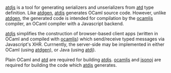 [atdjs](https://github.com/barko/atdjs) is a tool for generating
serializers and unserializers from [atd](http://oss.wink.com/atd/)
type definition.  Like [atdgen](http://oss.wink.com/atdgen/),
[atdjs](https://github.com/barko/atdjs) generates OCaml source code.
However, unlike [atdgen](http://oss.wink.com/atdgen/), the generated
code is intended for compilation by the
[ocamljs](https://github.com/jaked/ocamljs) compiler, an OCaml compiler
with a Javascript backend.  

[atdjs](https://github.com/barko/atdjs) simplifies the construction of
browser-based client apps (written in OCaml and compiled with
[ocamljs](https://github.com/jaked/ocamljs)) which send/receive typed
messages via Javascript's XHR.  Currnently, the server-side may be
implemented in either OCaml (using
[atdgen](http://oss.wink.com/atdgen/)), or Java (using
[atdj](https://github.com/MyLifeLabs/atdj)).

Plain OCaml and [atd](http://oss.wink.com/atd/) are required for
building [atdjs](https://github.com/barko/atdjs).
[ocamljs](https://github.com/jaked/ocamljs) and 
[jsonoj](https://github.com/barko/jsonoj) are required for building
the code which [atdjs](https://github.com/barko/atdjs) generates.
